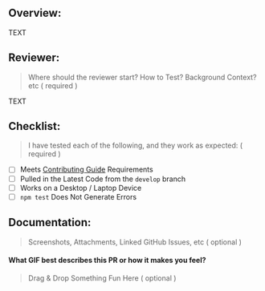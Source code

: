 Overview:
---

TEXT

Reviewer:
---

> Where should the reviewer start? How to Test? Background Context? etc ( required )

TEXT

Checklist:
---

> I have tested each of the following, and they work as expected: ( required )

- [ ] Meets [Contributing Guide](https://github.com/sfccdevops/sfcc_developers_core/blob/develop/.github/CONTRIBUTING.md) Requirements
- [ ] Pulled in the Latest Code from the `develop` branch
- [ ] Works on a Desktop / Laptop Device
- [ ] `npm test` Does Not Generate Errors

Documentation:
---

> Screenshots, Attachments, Linked GitHub Issues, etc ( optional )



#### What GIF best describes this PR or how it makes you feel?

> Drag & Drop Something Fun Here ( optional )
